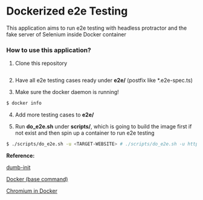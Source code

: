 # Dockerized e2e Testing
This application aims to run e2e testing with headless protractor and the fake server of Selenium inside Docker container

### How to use this application?

1. Clone this repository
  ```sh
  ```
2. Have all e2e testing cases ready under **e2e/** (postfix like *.e2e-spec.ts)

3. Make sure the docker daemon is running!
  ```sh
  $ docker info
  ```

4. Add more testing cases to **e2e/**

5. Run **do_e2e.sh** under **scripts/**, which is going to build the image first if not exist and then spin up a container to run e2e testing
  ```sh
  $ ./scripts/do_e2e.sh -u <TARGET-WEBSITE> # ./scripts/do_e2e.sh -u https://github.com/
  ```

**Reference:**

[dumb-init](https://github.com/Yelp/dumb-init/releases)

[Docker (base command)](https://docs.docker.com/engine/reference/commandline/docker/)

[Chromium in Docker](https://github.com/mark-adams/docker-chromium-xvfb)